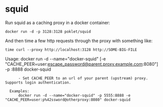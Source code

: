 squid
=====

Run squid as a caching proxy in a docker container:

    docker run -d -p 3128:3128 poklet/squid

And then time a few http requests through the proxy with something like:

    time curl --proxy http://localhost:3128 http://SOME-BIG-FILE



Usage:
      docker run -d --name="docker-squid" [-e "CACHE_PEER=user:escape_password@parent.proxy.example.com:8080"] -p <HostPort>:8888 docker-squid

          - Set CACHE_PEER to an url of your parent (upstream) proxy. Supports login authentication.

      Examples:
          docker run -d --name="docker-squid" -p 5555:8888 -e "CACHE_PEER=user:p%42ssword@otherproxy:8080" docker-squid


